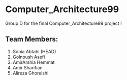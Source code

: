 # Computer_Architecture99
Group D for the final Computer_Architecture99 project !
## Team Members:
1. Sonia Abtahi (HEAD)
2. Golnoush Asefi
3. AmirArshia Hemmat
4. Amir Sharifian
5. Alireza Ghoreishi
